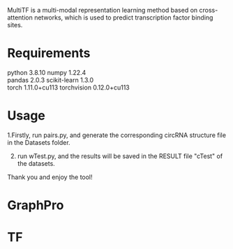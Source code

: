
MultiTF is a multi-modal representation learning method based on cross-attention networks, which is used to predict transcription factor binding sites.
# Requirements
python                    3.8.10
numpy                     1.22.4   
pandas                    2.0.3 
scikit-learn              1.3.0    
torch                     1.11.0+cu113 
torchvision               0.12.0+cu113  
# Usage

1.Firstly, run pairs.py, and generate the corresponding circRNA structure file in the Datasets folder.

2. run wTest.py, and the results will be saved in the RESULT file "cTest" of  the datasets.

Thank you and enjoy the tool!

# GraphPro
# TF
